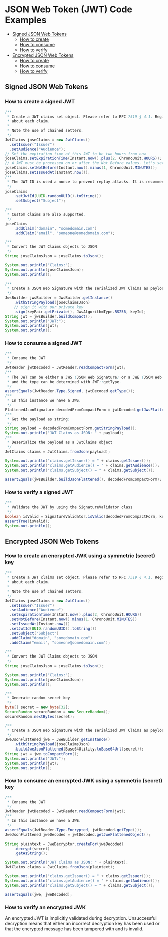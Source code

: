 # JSON Web Token (JWT) Code Examples

* [Signed JSON Web Tokens](#signed)
    * [How to create](#signed-create)
    * [How to consume](#signed-consume)
    * [How to verify](#signed-verify)
* [Encrypted JSON Web Tokens](#encrypted)
    * [How to create](#encrypted-create)
    * [How to consume](#encrypted-consume)
    * [How to verify](#encrypted-verify)

## <a name="signed"></a> Signed JSON Web Tokens

### <a name="signed-create"></a> How to create a signed JWT

```java
/**
 * Create a JWT claims set object. Please refer to RFC 7519 § 4.1. Registered Claim Names for details
 * about each claim.
 *
 * Note the use of chained setters.
 */
JwtClaims joseClaims = new JwtClaims()
  .setIssuer("Issuer")
  .setAudience("Audience");
// Set the expiration time of this JWT to be two hours from now
joseClaims.setExpirationTime(Instant.now().plus(2, ChronoUnit.HOURS));
// A JWT must be processed on or after the Not Before values. Let's set this to one minute from now
joseClaims.setNotBefore(Instant.now().minus(1, ChronoUnit.MINUTES));
joseClaims.setIssuedAt(Instant.now());
/**
 * The JWT ID is used a nonce to prevent replay attacks. It is recommended to use a random UUID
 */
joseClaims
    .setJwtId(UUID.randomUUID().toString())
    .setSubject("Subject");

/**
 * Custom claims are also supported.
 */
joseClaims
    .addClaim("domain", "somedomain.com")
    .addClaim("email", "someone@somedomain.com");

/**
 * Convert the JWT Claims objects to JSON
 */
String joseClaimsJson = joseClaims.toJson();

System.out.println("Claims:");
System.out.println(joseClaimsJson);
System.out.println();

/**
 * Create a JSON Web Signature with the serialized JWT Claims as payload.
 */
JwsBuilder jwsBuilder = JwsBuilder.getInstance()
    .withStringPayload(joseClaimsJson)
    // sign it with our private key
    .sign(keyPair.getPrivate(), JwsAlgorithmType.RS256, keyId);
String jwt = jwsBuilder.buildCompact();
System.out.println("JWT:");
System.out.println(jwt);
System.out.println();
```

### <a name="signed-consume"></a> How to consume a signed JWT

```java
/**
 * Consume the JWT
 */
JwtReader jwtDecoded = JwtReader.readCompactForm(jwt);
/**
 * The JWT can be either a JWS (JSON Web Signature) or a JWE (JSON Web Encryption) object,
 * and the type can be determined with JWT::getType.
 */
assertEquals(JwtReader.Type.Signed, jwtDecoded.getType());
/**
 * In this instance we have a JWS.
 */
FlattenedJsonSignature decodedFromCompactForm = jwtDecoded.getJwsFlattenedObject();
/**
 * Get the payload as string:
 */
String payload = decodedFromCompactForm.getStringPayload();
System.out.println("JWT Claims as JSON: " + payload);
/**
 * Deserialize the payload as a JwtClaims object
 */
JwtClaims claims = JwtClaims.fromJson(payload);

System.out.println("claims.getIssuer() = " + claims.getIssuer());
System.out.println("claims.getAudience() = " + claims.getAudience());
System.out.println("claims.getSubject() = " + claims.getSubject());

assertEquals(jwsBuilder.buildJsonFlattened(), decodedFromCompactForm);
```

### <a name="signed-verify"></a> How to verify a signed JWT

```java
/**
 * Validate the JWT by using the SignatureValidator class
 */
boolean isValid = SignatureValidator.isValid(decodedFromCompactForm, keyPair.getPublic());
assertTrue(isValid);
System.out.println();
```

## <a name="encrypted"></a> Encrypted JSON Web Tokens

### <a name="encrypted-create"></a> How to create an encrypted JWK using a symmetric (secret) key

```java
/**
 * Create a JWT claims set object. Please refer to RFC 7519 § 4.1. Registered Claim Names for details
 * about each claim.
 *
 * Note the use of chained setters.
 */
JwtClaims joseClaims = new JwtClaims()
  .setIssuer("Issuer")
  .setAudience("Audience")
  .setExpirationTime(Instant.now().plus(2, ChronoUnit.HOURS))
  .setNotBefore(Instant.now().minus(1, ChronoUnit.MINUTES))
  .setIssuedAt(Instant.now())
  .setJwtId(UUID.randomUUID().toString())
  .setSubject("Subject")
  .addClaim("domain", "somedomain.com")
  .addClaim("email", "someone@somedomain.com");

/**
 * Convert the JWT Claims objects to JSON
 */
String joseClaimsJson = joseClaims.toJson();

System.out.println("Claims:");
System.out.println(joseClaimsJson);
System.out.println();

/**
 * Generate random secret key
 */
byte[] secret = new byte[32];
SecureRandom secureRandom = new SecureRandom();
secureRandom.nextBytes(secret);

/**
 * Create a JSON Web Signature with the serialized JWT Claims as payload.
 */
JweJsonFlattened jwe = JweBuilder.getInstance()
    .withStringPayload(joseClaimsJson)
    .buildJweJsonFlattened(Base64Utility.toBase64Url(secret));
String jwt = jwe.toCompactForm();
System.out.println("JWT:");
System.out.println(jwt);
System.out.println();
```

### <a name="encrypted-consume"></a> How to consume an encrypted JWK using a symmetric (secret) key

```java
/**
 * Consume the JWT
 */
JwtReader jwtDecoded = JwtReader.readCompactForm(jwt);
/**
 * In this instance we have a JWE.
 */
assertEquals(JwtReader.Type.Encrypted, jwtDecoded.getType());
JweJsonFlattened jweDecoded = jwtDecoded.getJweFlattenedObject();

String plaintext = JweDecryptor.createFor(jweDecoded)
    .decrypt(secret)
    .getAsString();

System.out.println("JWT Claims as JSON: " + plaintext);
JwtClaims claims = JwtClaims.fromJson(plaintext);

System.out.println("claims.getIssuer() = " + claims.getIssuer());
System.out.println("claims.getAudience() = " + claims.getAudience());
System.out.println("claims.getSubject() = " + claims.getSubject());

assertEquals(jwe, jweDecoded);
```

### <a name="encrypted"></a> How to verify an encrypted JWK 

An encrypted JWT is implicitly validated during decryption. Unsuccessful decryption means that either an incorrect decryption key has been used or that the encrypted message has been tampered with and is invalid.